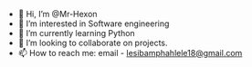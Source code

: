 - 👋 Hi, I’m @Mr-Hexon
- 👀 I’m interested in Software engineering
- 🌱 I’m currently learning Python
- 💞️ I’m looking to collaborate on projects.
- 📫 How to reach me: email - lesibamphahlele18@gmail.com

<!---
Mr-Hexon/Mr-Hexon is a ✨ special ✨ repository because its `README.md` (this file) appears on your GitHub profile.
You can click the Preview link to take a look at your changes.
--->
